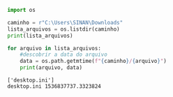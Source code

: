 ```python
import os

caminho = r"C:\Users\SINAN\Downloads"
lista_arquivos = os.listdir(caminho)
print(lista_arquivos)

for arquivo in lista_arquivos:
    #descobrir a data do arquivo
    data = os.path.getmtime(f"{caminho}/{arquivo}")
    print(arquivo, data)
```

    ['desktop.ini']
    desktop.ini 1536837737.3323824
    


```python

```


```python

```

